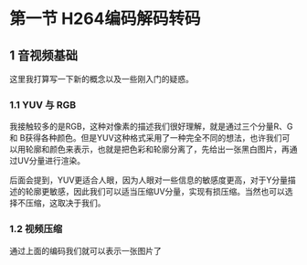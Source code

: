 # 第一节 H264编码解码转码

## 1 音视频基础

这里我打算写一下新的概念以及一些刚入门的疑惑。

### 1.1 YUV 与 RGB

我接触较多的是RGB，这种对像素的描述我们很好理解，就是通过三个分量R、G 和 B获得各种颜色。但是YUV这种格式采用了一种完全不同的想法，也许我们可以用轮廓和颜色来表示，也就是把色彩和轮廓分离了，先给出一张黑白图片，再通过UV分量进行渲染。

后面会提到，YUV更适合人眼，因为人眼对一些信息的敏感度更高，对于Y分量描述的轮廓更敏感，因此我们可以适当压缩UV分量，实现有损压缩。当然也可以选择不压缩，这取决于我们。

### 1.2 视频压缩

通过上面的编码我们就可以表示一张图片了